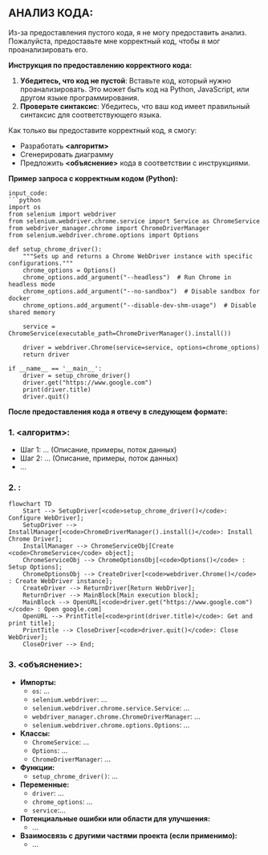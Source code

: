 ## АНАЛИЗ КОДА:

Из-за предоставления пустого кода, я не могу предоставить анализ.
Пожалуйста, предоставьте мне корректный код, чтобы я мог проанализировать его.

**Инструкция по предоставлению корректного кода:**

1. **Убедитесь, что код не пустой**:  Вставьте код, который нужно проанализировать. Это может быть код на Python, JavaScript, или другом языке программирования.
2. **Проверьте синтаксис**:  Убедитесь, что ваш код имеет правильный синтаксис для соответствующего языка.

Как только вы предоставите корректный код, я смогу:
*   Разработать **<алгоритм>**
*   Сгенерировать диаграмму **<mermaid>**
*   Предложить **<объяснение>** кода в соответствии с инструкциями.

**Пример запроса с корректным кодом (Python):**

```
input_code:
```python
import os
from selenium import webdriver
from selenium.webdriver.chrome.service import Service as ChromeService
from webdriver_manager.chrome import ChromeDriverManager
from selenium.webdriver.chrome.options import Options

def setup_chrome_driver():
    """Sets up and returns a Chrome WebDriver instance with specific configurations."""
    chrome_options = Options()
    chrome_options.add_argument("--headless")  # Run Chrome in headless mode
    chrome_options.add_argument("--no-sandbox")  # Disable sandbox for docker
    chrome_options.add_argument("--disable-dev-shm-usage")  # Disable shared memory

    service = ChromeService(executable_path=ChromeDriverManager().install())

    driver = webdriver.Chrome(service=service, options=chrome_options)
    return driver

if __name__ == '__main__':
    driver = setup_chrome_driver()
    driver.get("https://www.google.com")
    print(driver.title)
    driver.quit()
```

**После предоставления кода я отвечу в следующем формате:**

### 1. <алгоритм>:
*   Шаг 1: ... (Описание, примеры, поток данных)
*   Шаг 2: ... (Описание, примеры, поток данных)
*   ...

### 2. <mermaid>:
```mermaid
flowchart TD
    Start --> SetupDriver[<code>setup_chrome_driver()</code>: Configure WebDriver];
    SetupDriver --> InstallManager[<code>ChromeDriverManager().install()</code>: Install Chrome Driver];
    InstallManager --> ChromeServiceObj[Create <code>ChromeService</code> object];
    ChromeServiceObj --> ChromeOptionsObj[<code>Options()</code> : Setup Options];
    ChromeOptionsObj --> CreateDriver[<code>webdriver.Chrome()</code> : Create WebDriver instance];
    CreateDriver --> ReturnDriver[Return WebDriver];
    ReturnDriver --> MainBlock[Main execution block];
    MainBlock --> OpenURL[<code>driver.get("https://www.google.com")</code> : Open google.com]
    OpenURL --> PrintTitle[<code>print(driver.title)</code>: Get and print title];
    PrintTitle --> CloseDriver[<code>driver.quit()</code>: Close WebDriver];
    CloseDriver --> End;
```

### 3. <объяснение>:
*   **Импорты:**
    *   `os`: ...
    *   `selenium.webdriver`: ...
    *   `selenium.webdriver.chrome.service.Service`: ...
    *   `webdriver_manager.chrome.ChromeDriverManager`: ...
    *   `selenium.webdriver.chrome.options.Options`: ...
*   **Классы:**
    *   `ChromeService`: ...
    *   `Options`: ...
    *   `ChromeDriverManager`: ...
*   **Функции:**
    *   `setup_chrome_driver()`: ...
*   **Переменные:**
    *   `driver`: ...
    *   `chrome_options`: ...
    *    `service`:...
*   **Потенциальные ошибки или области для улучшения:**
    *   ...
*   **Взаимосвязь с другими частями проекта (если применимо):**
    *   ...